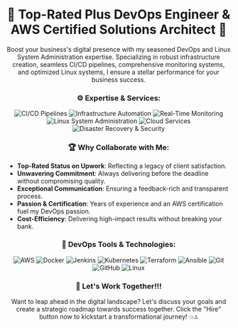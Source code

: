 <h1 align="center">💼 Top-Rated Plus DevOps Engineer & AWS Certified Solutions Architect 🚀</h1>

<p align="center">
  Boost your business's digital presence with my seasoned DevOps and Linux System Administration expertise. Specializing in robust infrastructure creation, seamless CI/CD pipelines, comprehensive monitoring systems, and optimized Linux systems, I ensure a stellar performance for your business success.
</p>

<h3 align="center">⚙️ Expertise & Services:</h3>

<p align="center">
  <img src="https://img.shields.io/badge/-CI/CD_Pipelines-48C1B7?style=for-the-badge" alt="CI/CD Pipelines"/>
  <img src="https://img.shields.io/badge/-Infrastructure_Automation-8CD814?style=for-the-badge" alt="Infrastructure Automation"/>
  <img src="https://img.shields.io/badge/-Real_Time_Monitoring-14B5D8?style=for-the-badge" alt="Real-Time Monitoring"/>
  <img src="https://img.shields.io/badge/-Linux_System_Administration-FCC624?logo=linux&logoColor=black&style=for-the-badge" alt="Linux System Administration"/>
  <img src="https://img.shields.io/badge/-Cloud_Services-4285F4?logo=google-cloud&logoColor=white&style=for-the-badge" alt="Cloud Services"/>
  <img src="https://img.shields.io/badge/-Disaster_Recovery_%26_Security-EB4E20?style=for-the-badge" alt="Disaster Recovery & Security"/>
</p>

<h3 align="center">🏆 Why Collaborate with Me:</h3>

- **Top-Rated Status on Upwork**: Reflecting a legacy of client satisfaction.
- **Unwavering Commitment**: Always delivering before the deadline without compromising quality.
- **Exceptional Communication**: Ensuring a feedback-rich and transparent process.
- **Passion & Certification**: Years of experience and an AWS certification fuel my DevOps passion.
- **Cost-Efficiency**: Delivering high-impact results without breaking your bank.

<h3 align="center">🔧 DevOps Tools & Technologies:</h3>

<p align="center">
  <img src="https://img.shields.io/badge/-AWS-232F3E?logo=amazon-aws&logoColor=white&style=for-the-badge" alt="AWS"/>
  <img src="https://img.shields.io/badge/-Docker-2496ED?logo=docker&logoColor=white&style=for-the-badge" alt="Docker"/>
  <img src="https://img.shields.io/badge/-Jenkins-D24939?logo=jenkins&logoColor=white&style=for-the-badge" alt="Jenkins"/>
  <img src="https://img.shields.io/badge/-Kubernetes-326CE5?logo=kubernetes&logoColor=white&style=for-the-badge" alt="Kubernetes"/>
  <img src="https://img.shields.io/badge/-Terraform-623CE4?logo=terraform&logoColor=white&style=for-the-badge" alt="Terraform"/>
  <img src="https://img.shields.io/badge/-Ansible-EE0000?logo=ansible&logoColor=white&style=for-the-badge" alt="Ansible"/>
  <img src="https://img.shields.io/badge/-Git-F05032?logo=git&logoColor=white&style=for-the-badge" alt="Git"/>
  <img src="https://img.shields.io/badge/-GitHub-181717?logo=github&logoColor=white&style=for-the-badge" alt="GitHub"/>
  <img src="https://img.shields.io/badge/-Linux-FCC624?logo=linux&logoColor=black&style=for-the-badge" alt="Linux"/>
</p>

<h3 align="center">🤝 Let's Work Together!!!</h3>

<p align="center">
  Want to leap ahead in the digital landscape? Let's discuss your goals and create a strategic roadmap towards success together. Click the "Hire" button now to kickstart a transformational journey! 💥🔝
</p>
<div class="contra-hire-me-button" data-analyticsUserId="b17e2447-0460-4fec-892b-67e47e3f9dfa" data-theme="light" data-username="devendra_variya_dz61p3kf"></div><script async src="https://contra.com/static/embed/sdk.js" charset="utf-8"></script>
